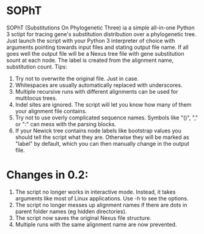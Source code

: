 # SOPhT
SOPhT (Substitutions On Phylogenetic Three) ia a simple all-in-one Python 3 sctipt for tracing gene's substitution distribution over a phylogenetic tree. Just launch the script with your Python 3 interpreter of choice with arguments pointing towards input files and stating output file name. If all goes well the output file will be a Nexus tree file with gene substitution sount at each node. The label is created from the alignment name, substitution count.
Tips:
1) Try not to overwrite the original file. Just in case.
2) Whitespaces are usually automatically replaced with underscores.
3) Multiple recursive runs with different alignments can be used for multilocus trees.
4) Indel sites are ignored. The script will let you know how many of them your alignment file contains.
5) Try not to use overly complicated sequence names. Symbols like "()", "," or ":" can mess with the parsing blocks.
6) If your Newick tree contains node labels like bootstrap values you should tell the script what they are. Otherwise they will be marked as "label" by default, which you can then manually change in the output file.

# Changes in 0.2:
1) The script no longer works in interactive mode. Instead, it takes arguments like most of Linux applications. Use -h to see the options.
2) The script no longer messes up alignment names if there are dots in parent folder names (eg hidden directories).
3) The script now saves the original Nexus file structure.
4) Multiple runs with the same alignment name are now prevented.
